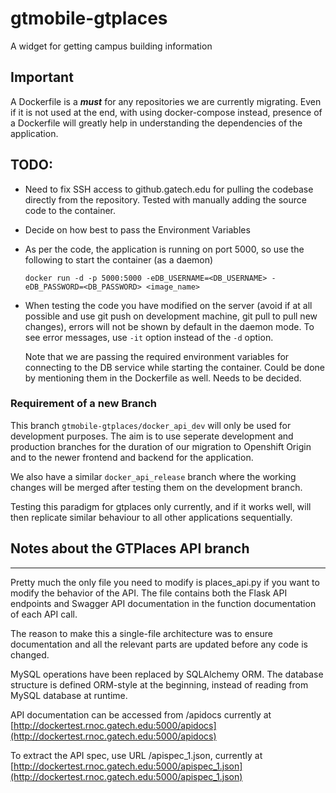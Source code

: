 # gtmobile-gtplaces
A widget for getting campus building information

## Important
A Dockerfile is a **_must_** for any repositories we are currently migrating. Even if it is not used at the end, with using docker-compose instead, presence of a Dockerfile will greatly help in understanding the dependencies of the application.

## TODO:
  * Need to fix SSH access to github.gatech.edu for pulling the codebase directly from the repository. Tested with manually adding the source code to the container.
  * Decide on how best to pass the Environment Variables
  * As per the code, the application is running on port 5000, so use the following to start the container (as a daemon)
    
    ```docker run -d -p 5000:5000 -eDB_USERNAME=<DB_USERNAME> -eDB_PASSWORD=<DB_PASSWORD> <image_name>```
    
  * When testing the code you have modified on the server (avoid if at all possible and use git push on development machine, git pull to pull new changes), errors will not be shown by default in the daemon mode. To see error messages, use `-it` option instead of the `-d` option.
    
    Note that we are passing the required environment variables for connecting to the DB service while starting the container. Could be done by mentioning them in the Dockerfile as well. Needs to be decided.

### Requirement of a new Branch
This branch ```gtmobile-gtplaces/docker_api_dev``` will only be used for development purposes. 
The aim is to use seperate development and production branches for the duration of our migration to Openshift Origin and to the newer frontend and backend for the application. 

We also have a similar ```docker_api_release``` branch where the working changes will be merged after testing them on the development branch.

Testing this paradigm for gtplaces only currently, and if it works well, will then replicate similar behaviour to all other applications sequentially.

## Notes about the GTPlaces API branch
---
Pretty much the only file you need to modify is places_api.py if you want to modify the behavior of the API. The file contains both the Flask API endpoints and Swagger API documentation in the function documentation of each API call.

The reason to make this a single-file architecture was to ensure documentation and all the relevant parts are updated before any code is changed.

MySQL operations have been replaced by SQLAlchemy ORM. The database structure is defined ORM-style at the beginning, instead of reading from MySQL database at runtime.

API documentation can be accessed from _<url>_/apidocs currently at [http://dockertest.rnoc.gatech.edu:5000/apidocs](http://dockertest.rnoc.gatech.edu:5000/apidocs)

To extract the API spec, use URL _<hostname>_/apispec_1.json, currently at [http://dockertest.rnoc.gatech.edu:5000/apispec_1.json](http://dockertest.rnoc.gatech.edu:5000/apispec_1.json)
